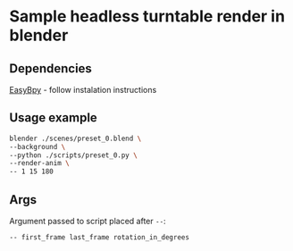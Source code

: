 # Sample headless turntable render in blender

## Dependencies

[EasyBpy](https://github.com/curtisjamesholt/EasyBPY) - follow instalation instructions

## Usage example

```sh
blender ./scenes/preset_0.blend \
--background \
--python ./scripts/preset_0.py \
--render-anim \
-- 1 15 180
```

## Args

Argument passed to script placed after `--`:

```sh
-- first_frame last_frame rotation_in_degrees
```
